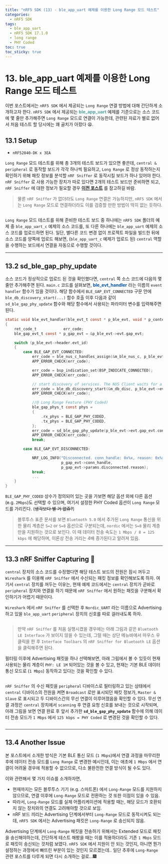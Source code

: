 ```yaml
---
title: "nRF5 SDK (13) - ble_app_uart 예제를 이용한 Long Range 모드 테스트"
categories:
  - nRF5 SDK
tags:
  - ble_app_uart
  - nRF5 SDK 17.1.0
  - long range
  - PHY Coded
toc: true
toc_sticky: true
---
```


# 13. ble_app_uart 예제를 이용한 Long Range 모드 테스트

이번 포스트에서는 `nRF5 SDK` 에서 제공되는 `Long Range` 연결 방법에 대해 간단하게 소개하고자 한다. `nRF5 SDK` 에서 제공되는 <span style="color:#50A0A0"><b>ble_app_uart</b></span> 예제를 기준으로는 소스 코드에 몇 줄만 추가해주면 `Long Range` 모드로 연결이 가능한데, 관련된 자료가 별로 없어서 처음 테스트 할 당시에는 꽤 골치가 아팠다 😫. 

## 13.1 Setup

* `nRF52840-DK x 3EA`

`Long Range` 모드 테스트를 위해 총 3개의 테스트 보드가 있으면 좋은데, `central & peripheral` 로 동작할 보드가 각각 하나씩 필요하고, `Long Range` 로 정상 동작하는지 확인하기 위해 패킷 정보를 분석할 `nRF Sniffer` 로 동작시킬 보드가 하나 있어야 한다. `nRF Sniffer` 로 사용 가능한 장치가 따로 있다면 2개의 테스트 보드만 준비하면 되고, `nRF Sniffer` 에 대한 정보가 필요할 경우 **[이전 포스트](https://enidanny.github.io/nrf5%20sdk/nrf5sdk-nrf-sniffer/)** 를 참고하길 바람.

>물론 `nRF Sniffer` 가 없더라도 `Long Range` 연결은 가능하지만, `nRF5 SDK` 에서는 `Long Range` 모드로 연결하더라도 이를 검증할 만한 방법이 딱히 없는 듯하다.

<figure style="width: 100%" class="align-center">
  <img src="{{ site.url }}{{ site.baseurl }}/assets/images/sdk-long-range-fig1.png" alt="">
</figure>

`Long Range` 모드 테스트를 위해 준비한 테스트 보드 중 하나에는 `nRF5 SDK` 폴더의 예제 중 `ble_app_uart_c` 예제의 소스 코드를, 또 다른 하나에는 `ble_app_uart` 예제의 소스 코드를 업로드하면 된다. 일단, 별다른 코드 변경 없이 프로젝트 파일을 빌드한 뒤에 소스 코드를 양쪽에 업로드 해보면, (`ble_app_uart_c` 예제가 업로드 된) `central` 역할을 수행하는 보드에서 연결을 자동으로 수행할 것이다.

---

## 13.2 sd_ble_gap_phy_update

소스 코드가 정상적으로 업로드 된 것을 확인했다면, `central` 쪽 소스 코드에 다음의 몇 줄만 추가해주면 된다. `main.c` 코드를 살펴보면, <span style="color:#0050A0"><b>ble_evt_handler</b></span> 라는 이름의 `event handler` 함수가 있을 것이다. 해당 함수에서 `BLE_GAP_EVT_CONNECTED` 구문 안에 `ble_db_discovery_start(...)` 함수 호출 이후 다음과 같이 `sd_ble_gap_phy_update` 함수와 해당 함수에서 사용되는 파라미터 변수를 입력해주면 된다.

```c
static void ble_evt_handler(ble_evt_t const * p_ble_evt, void * p_context)
{
    ret_code_t            err_code;
    ble_gap_evt_t const * p_gap_evt = &p_ble_evt->evt.gap_evt;

    switch (p_ble_evt->header.evt_id)
    {
        case BLE_GAP_EVT_CONNECTED:
            err_code = ble_nus_c_handles_assign(&m_ble_nus_c, p_ble_evt->evt.gap_evt.conn_handle, NULL);
            APP_ERROR_CHECK(err_code);

            err_code = bsp_indication_set(BSP_INDICATE_CONNECTED);
            APP_ERROR_CHECK(err_code);

            // start discovery of services. The NUS Client waits for a discovery result
            err_code = ble_db_discovery_start(&m_db_disc, p_ble_evt->evt.gap_evt.conn_handle);
            APP_ERROR_CHECK(err_code);

            //@ Long Range Feature (PHY Coded)
            ble_gap_phys_t const phys =
            {
                .rx_phys = BLE_GAP_PHY_CODED,
                .tx_phys = BLE_GAP_PHY_CODED,
            };
            err_code = sd_ble_gap_phy_update(p_ble_evt->evt.gap_evt.conn_handle, &phys);
            APP_ERROR_CHECK(err_code);
            break;

        case BLE_GAP_EVT_DISCONNECTED:

            NRF_LOG_INFO("Disconnected. conn_handle: 0x%x, reason: 0x%x",
                         p_gap_evt->conn_handle,
                         p_gap_evt->params.disconnected.reason);
            break;
            ...
    }
}
```

`BLE_GAP_PHY_CODED` 상수가 정의되어 있는 곳을 가보면 해당 옵션 외에 다른 옵션 (e.g. `2Mbps`)도 선택할 수 있으며, 여기서 설정한 PHY Coded 옵션이 `Long Range` 모드를 가리킨다. (~~생각보다 별 거 없쥬?~~)

>블루투스 표준 문서를 보면 `Bluetooth 5.0` 에서 추가된 `Long Range` 통신을 위한 물리 계층은 `S=2` or `S=8` 옵션으로 구분되는데, `nordic` 에서는 `S=8` 물리 계층만을 지원하는 것으로 보인다. 이 때 데이터 전송 속도는 `1 Mbps / 8 = 125 kbps` 에 해당하며, 이론상 전송 거리는 4배 증가된다고 알려져 있음.

---

## 13.3 nRF Sniffer Capturing 🚁

`central` 장치의 소스 코드를 수정했다면 해당 테스트 보드의 전원은 잠시 꺼두고 `Wireshark` 를 이용해 `nRF Sniffer` 에서 수신되는 패킷 정보를 확인해보도록 하자. 여기서 `central` 장치를 꺼두는 이유는, 현재 예제 코드에서는 `central` 장치가 곧바로 `peripheral` 장치와 연결을 하기 때문에 `nRF Sniffer` 에서 원하는 패킷을 구분해서 확인하기가 어렵기 때문이다.

`Wireshark` 에서 `nRF Sniffer` 를 선택한 후 `Nordic_UART` 라는 이름으로 Advertising 하고 있을 `ble_app_uart` `peripheral` 장치의 신호를 따로 걸러내도록 하자. 

<figure style="width: 100%" class="align-center">
  <img src="{{ site.url }}{{ site.baseurl }}/assets/images/sdk-long-range-fig2.png" alt="">
</figure>

>만약 `nRF Sniffer` 를 처음 실행시켰을 경우에는 아래 그림과 같은 `Bluetooth LE Interface` 가 보이지 않을 수 있는데, 그럴 때는 상단 메뉴바에서 마우스 우클릭을 한 후 `Interface Toolbars` 의 `nRF Sniffer for Bluetooth LE` 옵션을 클릭해주면 된다.

필터링 이후에 Advertising 패킷을 하나 선택해보면, 아래 그림에서 볼 수 있듯이 현재 사용되는 물리 계층이 `PHY: LE 1M` 되어있는 것을 볼 수 있고, 현재는 기본 BLE 데이터 통신 모드로 (`1 Mbps`) 동작하고 있다는 것을 확인할 수 있다.

<figure style="width: 100%" class="align-center">
  <img src="{{ site.url }}{{ site.baseurl }}/assets/images/sdk-long-range-fig3.png" alt="">
</figure>

`nRF Sniffer` 의 수신 패킷을 `peripheral` 디바이스로 필터링하고 있는 상태에서 `central` 디바이스의 전원을 켜면 `Broadcast` 로만 표시되던 패킷 정보가, `Master & Slave` 로 표시되고 두 디바이스간의 무선 연결이 이루어졌음을 확인할 수 있다. 무선 연결 과정은 `central` 장치에서 `scanning` 후 연결 요청 신호를 보내는 것으로 시작되며, 아래 그림을 보면 연결 완료 후 앞서 추가한 **`sd_ble_gap_phy_update`** 함수에 의해 데이터 전송 모드가 `1 Mbps` 에서 `125 kbps = PHY Coded` 로 변경된 것을 확인할 수 있다.

<figure style="width: 100%" class="align-center">
  <img src="{{ site.url }}{{ site.baseurl }}/assets/images/sdk-long-range-fig4.png" alt="">
</figure>

---

## 13.4 Another Issue

본 포스트에서 소개한 방식은 기본 BLE 통신 모드 (`1 Mbps`)에서 연결 과정을 마무리한 후에 데이터 전송 모드를 `Long Range` 로 변경한 예시인데, 이는 애초에 `1 Mbps` 에서 연결이 어려울 경우에 적용할 수 없으므로, 다소 불완전한 연결 방식이 될 수도 있다. 

이와 관련해서 몇 가지 이슈를 소개하자면,

* 현재까지는 모든 블루투스 기기 (e.g. 스마트폰) 에서 `Long-Range` 모드를 지원하지 않으므로, 연결 이후에 `Long-Range` 모드로 전환하는 것 또한 이점이 있을 수 있음.
* 따라서, `Long-Range` 모드를 실제 어플리케이션에 적용할 때는, 해당 모드가 호환되지 않는 장치와의 연결도 고려해야할 것으로 보임.
* nRF 보드 끼리는 Advertising 단계에서부터 `Long-Range` 모드로 동작시켜도 되는데, `nRF5 SDK` 에서는 Advertising 패킷은 `Long-Range` 로 송신되지 않음.

Advertising 단계에서 `Long-Range` 패킷을 전송하기 위해서는 Extended 모드로 패킷을 송신해야하는데, 간단하게 테스트 해봤을 때는 이를 적용하더라도 기존 `1 Mbps` 모드로 패킷이 송신되는 것처럼 보였다. `nRF5 SDK` 에서 지원이 안 되는 것인지, 아니면 뭔가 설정하는 과정에서 빠뜨린 부분이 있는 것인지 모르겠는데.. 일단 추후에 `Long-Range` 관련 포스트를 다루게 되면 다시 소개하는 걸로...🎆
